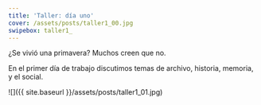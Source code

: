 ```yaml
---
title: 'Taller: día uno'
cover: /assets/posts/taller1_00.jpg
swipebox: taller1_
---
```

¿Se vivió una primavera? Muchos creen que no.

En el primer día de trabajo discutimos temas de archivo, historia, memoria, y el social.

![]({{ site.baseurl }}/assets/posts/taller1_01.jpg)
